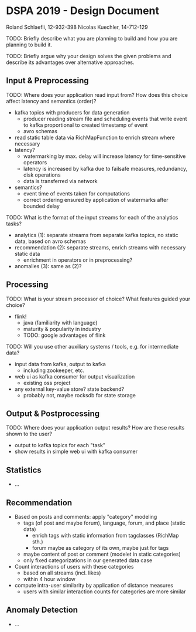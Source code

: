 # DSPA 2019 - Design Document

Roland Schlaefli, 12-932-398
Nicolas Kuechler, 14-712-129

TODO: Briefly describe what you are planning to build and how you are planning to build it.

TODO: Briefly argue why your design solves the given problems and describe its advantages over alternative approaches.

## Input & Preprocessing

TODO: Where does your application read input from? How does this choice affect latency and semantics (order)?

- kafka topics with producers for data generation
  - producer reading stream file and scheduling events that write event to kafka proportional to created timestamp of event
  - avro schemas
- read static table data via RichMapFunction to enrich stream where necessary
- latency?
  - watermarking by max. delay will increase latency for time-sensitive operators
  - latency is increased by kafka due to failsafe measures, redundancy, disk operations
  - data is transferred via network
- semantics?
  - event time of events taken for computations
  - correct ordering ensured by application of watermarks after bounded delay

TODO: What is the format of the input streams for each of the analytics tasks?

- analytics (1): separate streams from separate kafka topics, no static data, based on avro schemas
- recommendation (2): separate streams, enrich streams with necessary static data
  - enrichment in operators or in preprocessing?
- anomalies (3): same as (2)?

## Processing

TODO: What is your stream processor of choice? What features guided your choice?

- flink!
  - java (familiarity with language)
  - maturity & popularity in industry
  - TODO: google advantages of flink

TODO: Will you use other auxiliary systems / tools, e.g. for intermediate data?

- input data from kafka, output to kafka
  - including zookeeper, etc.
- web ui as kafka consumer for output visualization
  - existing oss project
- any external key-value store? state backend?
  - probably not, maybe rocksdb for state storage

## Output & Postprocessing

TODO: Where does your application output results? How are these results shown to the user?

- output to kafka topics for each "task"
- show results in simple web ui with kafka consumer

## Statistics

- ...

## Recommendation

- Based on posts and comments: apply "category" modeling
  - tags (of post and maybe forum), language, forum, and place (static data)
    - enrich tags with static information from tagclasses (RichMap sth.)
    - forum maybe as category of its own, maybe just for tags
  - maybe content of post or comment (modelet in static categories)
  - only fixed categorizations in our generated data case
- Count interactions of users with these categories
  - based on all streams (incl. likes)
  - within 4 hour window
- compute intra-user similarity by application of distance measures
  - users with similar interaction counts for categories are more similar

## Anomaly Detection

- ...
